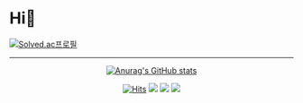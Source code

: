 # Hi👋

  [![Solved.ac프로필](http://mazassumnida.wtf/api/v2/generate_badge?boj=cdd8816)](https://solved.ac/cdd8816)


   ***
<div align = center>
  
  [![Anurag's GitHub stats](https://github-readme-stats.vercel.app/api?username=surpmh&show_icons=true&title_color=f7f5f5&text_color=f7f5f5&icon_color=f7f5f5&bg_color=DEG,E84A5F,FF847C,FECEAB&border_radius=10)](https://github.com/anuraghazra/github-readme-stats)
  
  [![Hits](https://hits.seeyoufarm.com/api/count/incr/badge.svg?url=https%3A%2F%2Fgithub.com%2FChoiAYeong&count_bg=%23FF847C&title_bg=%23E84A5F&icon=github.svg&icon_color=%23FFFFFF&title=&edge_flat=false)](https://hits.seeyoufarm.com)
  <img src="https://img.shields.io/badge/Visual Studio Code-FF847C?style=flat&logo=Visual Studio Code&logoColor=white">
  <img src="https://img.shields.io/badge/Python-FF847C?style=flat&logo=Python&logoColor=white">
  <img src="https://img.shields.io/badge/Elastic-FF847C?style=flat&logo=Elastic&logoColor=white">

</div>

<!--
  <img src="https://img.shields.io/badge/Visual Studio Code-1877f2?style=flat&logo=Visual Studio Code&logoColor=white"/></a>
  <img src="https://img.shields.io/badge/Python-3776AB?style=flat&logo=Python&logoColor=white"/></a>
  <img src="https://img.shields.io/badge/Elastic Stack-005571?style=flat&logo=Elastic Stack&logoColor=white"/></a>
  <img src="https://img.shields.io/badge/Logstash-005571?style=flat&logo=Logstash&logoColor=white"/></a>
  <img src="https://img.shields.io/badge/Kibana-005571?style=flat&logo=Kibana&logoColor=white"/></a>
 
**ChoiAYeong/ChoiAYeong** is a ✨ _special_ ✨ repository because its `README.md` (this file) appears on your GitHub profile.

Here are some ideas to get you started:

- 🔭 I’m currently working on ...
- 🌱 I’m currently learning ...
- 👯 I’m looking to collaborate on ...
- 🤔 I’m looking for help with ...
- 💬 Ask me about ...
- 📫 How to reach me: ...
- 😄 Pronouns: ...
- ⚡ Fun fact: ...
-->
